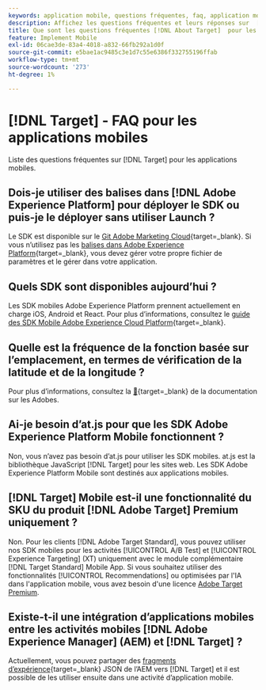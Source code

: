 ```yaml
---
keywords: application mobile, questions fréquentes, faq, application mobile target
description: Affichez les questions fréquentes et leurs réponses sur  [!DNL Adobe Target] pour les applications mobiles.
title: Que sont les questions fréquentes [!DNL About Target]  pour les applications mobiles ?
feature: Implement Mobile
exl-id: 06cae3de-83a4-4018-a832-66fb292a1d0f
source-git-commit: e5bae1ac9485c3e1d7c55e6386f332755196ffab
workflow-type: tm+mt
source-wordcount: '273'
ht-degree: 1%

---
```


# [!DNL Target] - FAQ pour les applications mobiles

Liste des questions fréquentes sur [!DNL Target] pour les applications mobiles.

## Dois-je utiliser des balises dans [!DNL Adobe Experience Platform] pour déployer le SDK ou puis-je le déployer sans utiliser Launch ?

Le SDK est disponible sur le [Git Adobe Marketing Cloud](https://github.com/Adobe-Marketing-Cloud/acp-sdks/){target=_blank}. Si vous n’utilisez pas les [balises dans Adobe Experience Platform](https://experienceleague.adobe.com/docs/experience-platform/tags/home.html?lang=fr){target=_blank}, vous devez gérer votre propre fichier de paramètres et le gérer dans votre application.

## Quels SDK sont disponibles aujourd’hui ?

Les SDK mobiles Adobe Experience Platform prennent actuellement en charge iOS, Android et React. Pour plus d’informations, consultez le [guide des SDK Mobile Adobe Experience Cloud Platform](https://experienceleague.adobe.com/docs/mobile.html?lang=fr){target=_blank}.

## Quelle est la fréquence de la fonction basée sur l’emplacement, en termes de vérification de la latitude et de la longitude ?

Pour plus d’informations, consultez la [&#128279;](https://experienceleague.adobe.com/docs/places/using/home.html){target=_blank} de la documentation sur les Adobes.

## Ai-je besoin d’at.js pour que les SDK Adobe Experience Platform Mobile fonctionnent ?

Non, vous n’avez pas besoin d’at.js pour utiliser les SDK mobiles. at.js est la bibliothèque JavaScript [!DNL Target] pour les sites web. Les SDK Adobe Experience Platform Mobile sont destinés aux applications mobiles.

## [!DNL Target] Mobile est-il une fonctionnalité du SKU du produit [!DNL Adobe Target] Premium uniquement ?

Non. Pour les clients [!DNL Adobe Target Standard], vous pouvez utiliser nos SDK mobiles pour les activités [!UICONTROL A/B Test] et [!UICONTROL Experience Targeting] (XT) uniquement avec le module complémentaire [!DNL Target Standard] Mobile App. Si vous souhaitez utiliser des fonctionnalités [!UICONTROL Recommendations] ou optimisées par l&#39;IA dans l&#39;application mobile, vous avez besoin d&#39;une licence [Adobe Target Premium](https://experienceleague.adobe.com/docs/target/using/introduction/intro.html#premium).

## Existe-t-il une intégration d’applications mobiles entre les activités mobiles [!DNL Adobe Experience Manager] (AEM) et [!DNL Target] ?

Actuellement, vous pouvez partager des [fragments d’expérience](https://experienceleague.adobe.com/docs/target/using/experiences/offers/aem-experience-fragments.html){target=_blank} JSON de l’AEM vers [!DNL Target] et il est possible de les utiliser ensuite dans une activité d’application mobile.
